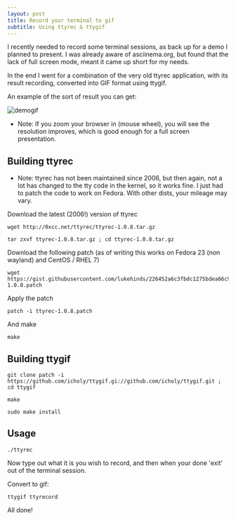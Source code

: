 ```yaml
---
layout: post
title: Record your terminal to gif
subtitle: Using ttyrec & ttygif
---
```


I recently needed to record some terminal sessions, as back up for a demo I planned to present. I was
already aware of asciinema.org, but found that the lack of full screen mode, meant it came up short for my
needs.

In the end I went for a combination of the very old ttyrec application, with its result recording, converted
into GIF format using ttygif.

An example of the sort of result you can get:

![demogif](https://raw.githubusercontent.com/lukehinds/lukehinds.github.io/master/img/tty.gif)

* Note: If you zoom your browser in (mouse wheel), you will see the resolution improves, which is good enough
for a full screen presentation.

## Building ttyrec

* Note: ttyrec has not been maintained since 2006, but then again, not a lot has changed to the tty code in
the kernel, so it works fine. I just had to patch the code to work on Fedora. With other dists, your mileage
may vary.

Download the latest (2006!) version of ttyrec

~~~
wget http://0xcc.net/ttyrec/ttyrec-1.0.8.tar.gz
~~~

~~~
tar zxvf ttyrec-1.0.8.tar.gz ; cd ttyrec-1.0.8.tar.gz
~~~

Download the following patch (as of writing this works on Fedora 23 (non wayland) and CentOS / RHEL 7)

~~~
wget https://gist.githubusercontent.com/lukehinds/226452a6c3fbdc1275bdea66c954e8f6/raw/9ce0c7446e7f328e42d24419c31be5d605de428d/ttyrec-1.0.8.patch
~~~

Apply the patch

~~~
patch -i ttyrec-1.0.8.patch
~~~

And make

~~~
make
~~~

## Building ttygif

~~~
git clone patch -i https://github.com/icholy/ttygif.gi://github.com/icholy/ttygif.git ; cd ttygif
~~~

~~~
make
~~~

~~~
sudo make install
~~~

## Usage

~~~
./ttyrec
~~~

Now type out what it is you wish to record, and then when your done 'exit' out of the terminal session.

Convert to gif:

~~~
ttygif ttyrecord
~~~

All done!
